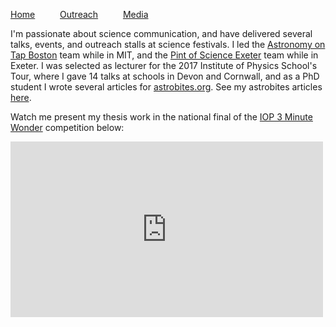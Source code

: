 [Home](index) &emsp; &emsp; [Outreach](outreach) &emsp; &emsp; [Media](media)
&emsp;


I'm passionate about science communication, and have delivered several talks, events, and outreach stalls at science festivals. I led the [Astronomy on Tap Boston](https://www.facebook.com/aotboston/) team while in MIT, and the [Pint of Science Exeter](https://pintofscience.co.uk/events/exeter) team while in Exeter. I was selected as lecturer for the 2017 Institute of Physics School's Tour, where I gave 14 talks at schools in Devon and Cornwall, and as a PhD student I wrote several articles for [astrobites.org](https://astrobites.org). See my astrobites articles [here](https://astrobites.org/author/ematthews/).

Watch me present my thesis work in the national final of the [IOP 3 Minute Wonder](https://www.iop.org/activity/3-minute-wonder/page_60438.html#gref) competition below:

<iframe width="500" height="281" src="https://www.youtube.com/embed/UDVLm8WPB8U" frameborder="0" allow="accelerometer; autoplay; encrypted-media; gyroscope; picture-in-picture" allowfullscreen></iframe>
